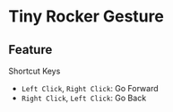 # Tiny Rocker Gesture

## Feature

Shortcut Keys

- `Left Click`, `Right Click`: Go Forward
- `Right Click`, `Left Click`: Go Back
